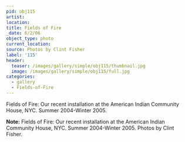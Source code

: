 ```yaml
---
pid: obj115
artist:
location:
title: Fields of Fire
_date: 6/2/06
object_type: photo
current_location:
source: Photos by Clint Fisher
label: '115'
header:
  teaser: /images/gallery/simple/obj115/thumbnail.jpg
  image: /images/gallery/simple/obj115/full.jpg
categories:
  - gallery
  - Fields-of-Fire  
---
```

Fields of Fire: Our recent installation at the American Indian Community House, NYC. Summer 2004-Winter 2005.

**Note:**
Fields of Fire: Our recent installation at the American Indian Community House, NYC. Summer 2004-Winter 2005. Photos by Clint Fisher.
